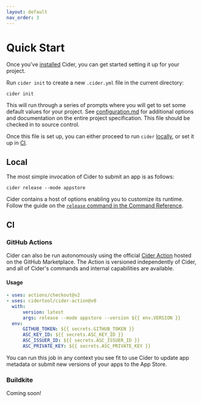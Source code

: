 ```yaml
---
layout: default
nav_order: 3
---
```


# Quick Start

Once you've [installed](../install) Cider, you can get started setting it up for your project.

Run `cider init` to create a new `.cider.yml` file in the current directory:

```shell
cider init
```

This will run through a series of prompts where you will get to set some default values for your project. See [configuration.md](./configuration.md) for additional options and documentation on the entire project specification. This file should be checked in to source control.

Once this file is set up, you can either proceed to run `cider` [locally](#local), or set it up in [CI](#ci).

## Local

The most simple invocation of Cider to submit an app is as follows:

```
cider release --mode appstore
```

Cider contains a host of options enabling you to customize its runtime. Follow the guide on the [`release` command in the Command Reference](../commands#release).

## CI

### GitHub Actions

Cider can also be run autonomously using the official [Cider Action](https://github.com/marketplace/actions/cider-action) hosted on the GitHub Marketplace. The Action is versioned independently of Cider, and all of Cider's commands and internal capabilities are available. 

#### Usage

```yaml
- uses: actions/checkout@v2
- uses: cidertool/cider-action@v0
  with:
      version: latest
      args: release --mode appstore --version ${{ env.VERSION }}
  env:
      GITHUB_TOKEN: ${{ secrets.GITHUB_TOKEN }}
      ASC_KEY_ID: ${{ secrets.ASC_KEY_ID }}
      ASC_ISSUER_ID: ${{ secrets.ASC_ISSUER_ID }}
      ASC_PRIVATE_KEY: ${{ secrets.ASC_PRIVATE_KEY }}
```

You can run this job in any context you see fit to use Cider to update app metadata or submit new versions of your apps to the App Store.

### Buildkite

Coming soon!
